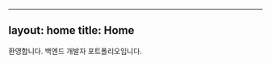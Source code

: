 <link rel="stylesheet" href="/assets/css/style.css">

---
layout: home
title: Home
---

환영합니다. 백엔드 개발자 포트폴리오입니다.